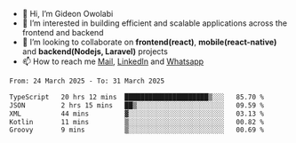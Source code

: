 - 👋 Hi, I’m Gideon Owolabi
- 👀 I’m interested in building efficient and scalable applications across the frontend and backend
- 💞️ I’m looking to collaborate on <b>frontend(react)</b>, <b>mobile(react-native)</b> and <b>backend(Nodejs, Laravel)</b> projects
- 📫 How to reach me <a href="mailto:gideoniyin2021@gmail.com">Mail</a>, <a href="https://www.linkedin.com/in/gideon-owolabi-9b667a232/">LinkedIn</a> and <a href="https://wa.me/2348055377085">Whatsapp</a>

<!---
gude1/gude1 is a ✨ special ✨ repository because its `README.md` (this file) appears on your GitHub profile.
You can click the Preview link to take a look at your changes.
--->

<!--START_SECTION:waka-->

```txt
From: 24 March 2025 - To: 31 March 2025

TypeScript   20 hrs 12 mins  █████████████████████▒░░░   85.70 %
JSON         2 hrs 15 mins   ██▒░░░░░░░░░░░░░░░░░░░░░░   09.59 %
XML          44 mins         ▓░░░░░░░░░░░░░░░░░░░░░░░░   03.13 %
Kotlin       11 mins         ▒░░░░░░░░░░░░░░░░░░░░░░░░   00.82 %
Groovy       9 mins          ▒░░░░░░░░░░░░░░░░░░░░░░░░   00.69 %
```

<!--END_SECTION:waka-->
